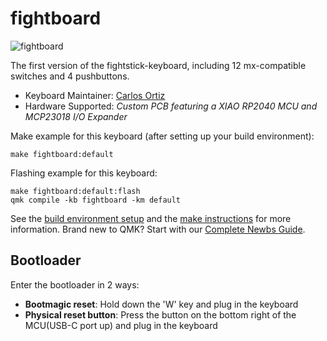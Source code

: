 # fightboard

![fightboard](https://cartex10.github.io/assets/fightboard/v1.jpg)

The first version of the fightstick-keyboard, including 12 mx-compatible switches and 4 pushbuttons.

* Keyboard Maintainer: [Carlos Ortiz](https://github.com/Cartex10)
* Hardware Supported: *Custom PCB featuring a XIAO RP2040 MCU and MCP23018 I/O Expander*

Make example for this keyboard (after setting up your build environment):

    make fightboard:default

Flashing example for this keyboard:

    make fightboard:default:flash
    qmk compile -kb fightboard -km default
See the [build environment setup](https://docs.qmk.fm/#/getting_started_build_tools) and the [make instructions](https://docs.qmk.fm/#/getting_started_make_guide) for more information. Brand new to QMK? Start with our [Complete Newbs Guide](https://docs.qmk.fm/#/newbs).

## Bootloader

Enter the bootloader in 2 ways:

* **Bootmagic reset**: Hold down the 'W' key and plug in the keyboard
* **Physical reset button**: Press the button on the bottom right of the MCU(USB-C port up) and plug in the keyboard

